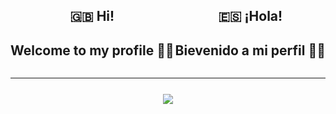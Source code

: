 <div style="display: flex;
    flex-direction: row;
    justify-content: space-between;
    flex-wrap: wrap;">
  <div style="text-align: center;">
    <h2>🇬🇧 Hi!</h2>
    <h2>Welcome to my profile 👋🏻 </h2>
  </div>
  <div style="text-align: center;">
    <h2>🇪🇸 ¡Hola! </h2>
    <h2>Bievenido a mi perfil 👋🏻</h2>
  </div>
</div>
<hr>
<div style="margin: 5% 0 0 0;
    display: flex;
    flex-direction: row;
    justify-content: center">
  <img src="https://github-readme-stats.vercel.app/api?username=ekzGuille&show_icons=true&theme=merko">
</div>